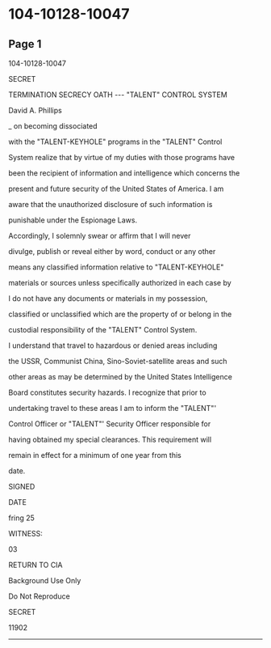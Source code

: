 # 104-10128-10047

## Page 1

104-10128-10047

SECRET

TERMINATION SECRECY OATH --- "TALENT" CONTROL SYSTEM

David A. Phillips

_ on becoming dissociated

with the "TALENT-KEYHOLE" programs in the "TALENT" Control

System realize that by virtue of my duties with those programs have

been the recipient of information and intelligence which concerns the

present and future security of the United States of America. I am

aware that the unauthorized disclosure of such information is

punishable under the Espionage Laws.

Accordingly, I solemnly swear or affirm that I will never

divulge, publish or reveal either by word, conduct or any other

means any classified information relative to "TALENT-KEYHOLE"

materials or sources unless specifically authorized in each case by

I do not have any documents or materials in my possession,

classified or unclassified which are the property of or belong in the

custodial responsibility of the "TALENT" Control System.

I understand that travel to hazardous or denied areas including

the USSR, Communist China, Sino-Soviet-satellite areas and such

other areas as may be determined by the United States Intelligence

Board constitutes security hazards. I recognize that prior to

undertaking travel to these areas I am to inform the "TALENT"'

Control Officer or "TALENT"' Security Officer responsible for

having obtained my special clearances. This requirement will

remain in effect for a minimum of one year from this

date.

SIGNED

DATE

fring 25

WITNESS:

03

RETURN TO CIA

Background Use Only

Do Not Reproduce

SECRET

11902

---

